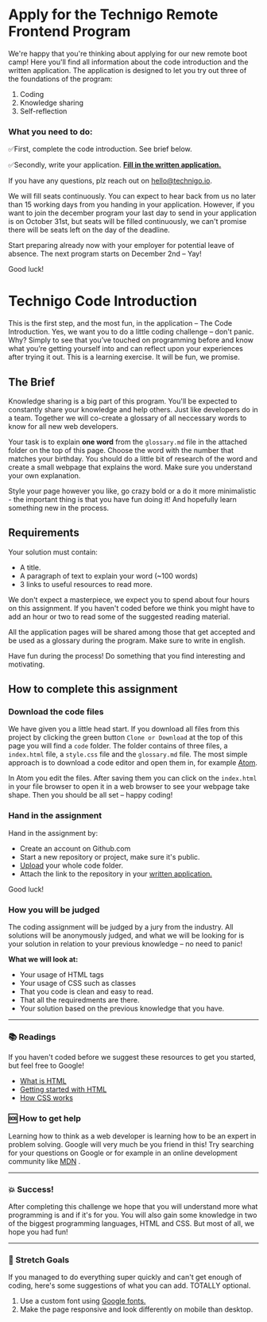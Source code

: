 # Apply for the Technigo Remote Frontend Program

We're happy that you're thinking about applying for our new remote boot camp! Here you'll find all information about the code introduction and the written application. The application is designed to let you try out three of the foundations of the program: 

1. Coding
2. Knowledge sharing
3. Self-reflection


### What you need to do: 

✅First, complete the code introduction. See brief below. 

✅Secondly, write your application. **[Fill in the written application.](https://technigo.typeform.com/to/LqJzy0)**


If you have any questions, plz reach out on hello@technigo.io. 

We will fill seats continuously. You can expect to hear back from us no later than 15 working days from you handing in your application. However, if you want to join the december program your last day to send in your application is on October 31st, but seats will be filled continuously, we can't promise there will be seats left on the day of the deadline. 

Start preparing already now with your employer for potential leave of absence. The next program starts on December 2nd – Yay!

Good luck! 

# Technigo Code Introduction

This is the first step, and the most fun, in the application – The Code Introduction. Yes, we want you to do a little coding challenge – don't panic. Why? Simply to see that you’ve touched on programming before and know what you’re getting yourself into and can reflect upon your experiences after trying it out. This is a learning exercise. It will be fun, we promise. 

## The Brief

Knowledge sharing is a big part of this program. You'll be expected to constantly share your knowledge and help others. Just like developers do in a team. Together we will co-create a glossary of all neccessary words to know for all new web developers. 

Your task is to explain **one word** from the `glossary.md` file in the attached folder on the top of this page. Choose the word with the number that matches your birthday. You should do a little bit of research of the word and create a small webpage that explains the word. Make sure you understand your own explanation. 

Style your page however you like, go crazy bold or a do it more minimalistic - the important thing is that you have fun doing it! And hopefully learn something new in the process.

## Requirements
Your solution must contain:
* A title.
* A paragraph of text to explain your word (~100 words)
* 3 links to useful resources to read more. 

We don't expect a masterpiece, we expect you to spend about four hours on this assignment. If you haven't coded before we think you might have to add an hour or two to read some of the suggested reading material.

All the application pages will be shared among those that get accepted and be used as a glossary during the program. Make sure to write in english. 

Have fun during the process! Do something that you find interesting and motivating.

## How to complete this assignment

### Download the code files

We have given you a little head start. If you download all files from this project by clicking the green button `Clone or Download` at the top of this page you will find a `code` folder. The folder contains of three files, a `index.html` file, a `style.css` file and the `glossary.md` file. The most simple approach is to download a code editor and open them in, for example [Atom](https://atom.io/).

In Atom you edit the files. After saving them you can click on the `index.html` in your file browser to open it in a web browser to see your webpage take shape. Then you should be all set – happy coding!

### Hand in the assignment

Hand in the assignment by:
* Create an account on Github.com
* Start a new repository or project, make sure it's public.
* [Upload](https://help.github.com/articles/adding-a-file-to-a-repository/) your whole code folder.
* Attach the link to the repository in your [written application.](https://technigo.typeform.com/to/f5xUV3)

Good luck!

### How you will be judged
The coding assignment will be judged by a jury from the industry. All solutions will be anonymously judged, and what we will be looking for is your solution in relation to your previous knowledge – no need to panic!

**What we will look at:** 
* Your usage of HTML tags
* Your usage of CSS such as classes
* That you code is clean and easy to read. 
* That all the requiredments are there. 
* Your solution based on the previous knowledge that you have. 

---

### :books: Readings

If you haven't coded before we suggest these resources to get you started, but feel free to Google!  

* [What is HTML](https://developer.mozilla.org/en-US/docs/Web/HTML)
* [Getting started with HTML](https://developer.mozilla.org/en-US/docs/Learn/HTML/Introduction_to_HTML/Getting_started)
* [How CSS works](https://developer.mozilla.org/en-US/docs/Learn/CSS/Introduction_to_CSS/How_CSS_works)

### :sos: How to get help
Learning how to think as a web developer is learning how to be an expert in problem solving. Google will very much be you friend in this! Try searching for your questions on Google or for example in an online development community like [MDN](https://developer.mozilla.org/en-US/) .


---

### :boom: Success!

After completing this challenge we hope that you will understand more what programming is and if it's for you. You will also gain some knowledge in two of the biggest programming languages, HTML and CSS. But most of all, we hope you had fun!

---

### :runner: Stretch Goals

If you managed to do everything super quickly and can't get enough of coding, here's some suggestions of what you can add. TOTALLY optional.

1. Use a custom font using [Google fonts.](https://fonts.google.com/?utm_source=google&utm_medium=cpc&utm_campaign=1001467%20%7C%20Material.IO%20%7C%20Global%20%7C%20en%20%7C%20Hybrid%20%7C%20Text%20%7C%20BKWS&utm_term=%7Bkeyword%7D&gclid=EAIaIQobChMItcCyxeaG2AIVwbYYCh3OtgmsEAAYASAAEgJ6O_D_BwE)
2. Make the page responsive and look differently on mobile than desktop.
